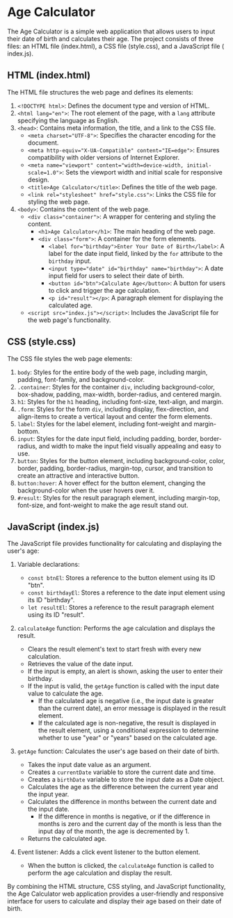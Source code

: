 # Age Calculator

The Age Calculator is a simple web application that allows users to input their date of birth and calculates their age.
The project consists of three files: an HTML file (index.html), a CSS file (style.css), and a JavaScript file (
index.js).

## HTML (index.html)

The HTML file structures the web page and defines its elements:

1. `<!DOCTYPE html>`: Defines the document type and version of HTML.
2. `<html lang="en">`: The root element of the page, with a `lang` attribute specifying the language as English.
3. `<head>`: Contains meta information, the title, and a link to the CSS file.
   - `<meta charset="UTF-8">`: Specifies the character encoding for the document.
   - `<meta http-equiv="X-UA-Compatible" content="IE=edge">`: Ensures compatibility with older versions of Internet
     Explorer.
   - `<meta name="viewport" content="width=device-width, initial-scale=1.0">`: Sets the viewport width and initial scale
     for responsive design.
   - `<title>Age Calculator</title>`: Defines the title of the web page.
   - `<link rel="stylesheet" href="style.css">`: Links the CSS file for styling the web page.
4. `<body>`: Contains the content of the web page.
   - `<div class="container">`: A wrapper for centering and styling the content.
      - `<h1>Age Calculator</h1>`: The main heading of the web page.
      - `<div class="form">`: A container for the form elements.
         - `<label for="birthday">Enter Your Date of Birth</label>`: A label for the date input field, linked by
           the `for` attribute to the `birthday` input.
         - `<input type="date" id="birthday" name="birthday">`: A date input field for users to select their date of
           birth.
         - `<button id="btn">Calculate Age</button>`: A button for users to click and trigger the age calculation.
         - `<p id="result"></p>`: A paragraph element for displaying the calculated age.
   - `<script src="index.js"></script>`: Includes the JavaScript file for the web page's functionality.

## CSS (style.css)

The CSS file styles the web page elements:

1. `body`: Styles for the entire body of the web page, including margin, padding, font-family, and background-color.
2. `.container`: Styles for the container `div`, including background-color, box-shadow, padding, max-width,
   border-radius, and centered margin.
3. `h1`: Styles for the `h1` heading, including font-size, text-align, and margin.
4. `.form`: Styles for the form `div`, including display, flex-direction, and align-items to create a vertical layout
   and center the form elements.
5. `label`: Styles for the label element, including font-weight and margin-bottom.
6. `input`: Styles for the date input field, including padding, border, border-radius, and width to make the input field
   visually appealing and easy to use.
7. `button`: Styles for the button element, including background-color, color, border, padding, border-radius,
   margin-top, cursor, and transition to create an attractive and interactive button.
8. `button:hover`: A hover effect for the button element, changing the background-color when the user hovers over it.
9. `#result`: Styles for the result paragraph element, including margin-top, font-size, and font-weight to make the age
   result stand out.

## JavaScript (index.js)

The JavaScript file provides functionality for calculating and displaying the user's age:

1. Variable declarations:
   - `const btnEl`: Stores a reference to the button element using its ID "btn".
   - `const birthdayEl`: Stores a reference to the date input element using its ID "birthday".
   - `let resultEl`: Stores a reference to the result paragraph element using its ID "result".

2. `calculateAge` function: Performs the age calculation and displays the result.
   - Clears the result element's text to start fresh with every new calculation.
   - Retrieves the value of the date input.
   - If the input is empty, an alert is shown, asking the user to enter their birthday.
   - If the input is valid, the `getAge` function is called with the input date value to calculate the age.
      - If the calculated age is negative (i.e., the input date is greater than the current date), an error message is
        displayed in the result element.
      - If the calculated age is non-negative, the result is displayed in the result element, using a conditional
        expression to determine whether to use "year" or "years" based on the calculated age.

3. `getAge` function: Calculates the user's age based on their date of birth.
   - Takes the input date value as an argument.
   - Creates a `currentDate` variable to store the current date and time.
   - Creates a `birthDate` variable to store the input date as a Date object.
   - Calculates the age as the difference between the current year and the input year.
   - Calculates the difference in months between the current date and the input date.
      - If the difference in months is negative, or if the difference in months is zero and the current day of the month
        is less than the input day of the month, the age is decremented by 1.
   - Returns the calculated age.

4. Event listener: Adds a click event listener to the button element.
   - When the button is clicked, the `calculateAge` function is called to perform the age calculation and display the
     result.

By combining the HTML structure, CSS styling, and JavaScript functionality, the Age Calculator web application provides
a user-friendly and responsive interface for users to calculate and display their age based on their date of birth.